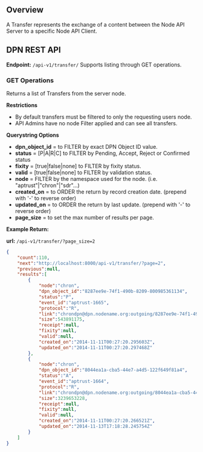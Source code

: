 ## Overview

A Transfer represents the exchange of a content between the Node API Server to a specific Node API Client.

## DPN REST API
**Endpoint:** `/api-v1/transfer/`
Supports listing through GET operations.

### GET Operations

Returns a list of Transfers from the server node.

**Restrictions**
* By default transfers must be filtered to only the requesting users node.
* API Admins have no node Filter applied and can see all transfers.

**Querystring Options**
* **dpn_object_id** = <exact id> to FILTER by exact DPN Object ID value.
* **status** = [P|A|R|C] to FILTER by Pending, Accept, Reject or Confirmed status
* **fixity** = [true|false|none] to FILTER by fixity status.
* **valid** = [true|false|none] to FILTER by validation status.
* **node** = <exact name> FILTER by the namespace used for the node. (i.e. "aptrust"|"chron"|"sdr"...)
* **created_on** = <dpn date format> to ORDER the return by record creation date. (prepend with '-' to reverse order)
* **updated_on** = <dpn date format> to ORDER the return by last update. (prepend with '-' to reverse order)
* **page_size** = <int> to set the max number of results per page.

**Example Return:**

**url:** `/api-v1/transfer/?page_size=2`
```json
{
    "count":110,
    "next":"http://localhost:8000/api-v1/transfer/?page=2",
    "previous":null,
    "results":[
        {
            "node":"chron",
            "dpn_object_id":"8287ee9e-74f1-490b-8209-800985361134",
            "status":"P",
            "event_id":"aptrust-1665",
            "protocol":"R",
            "link":"chrondpn@dpn.nodename.org:outgoing/8287ee9e-74f1-490b-8209-800985361134.tar",
            "size":543891175,
            "receipt":null,
            "fixity":null,
            "valid":null,
            "created_on":"2014-11-11T00:27:20.295603Z",
            "updated_on":"2014-11-11T00:27:20.297468Z"
        },
        {
            "node":"chron",
            "dpn_object_id":"8044ea1a-cba5-44e7-a4d5-122f649f81a4",
            "status":"A",
            "event_id":"aptrust-1664",
            "protocol":"R",
            "link":"chrondpn@dpn.nodename.org:outgoing/8044ea1a-cba5-44e7-a4d5-122f649f81a4.tar",
            "size":3239653228,
            "receipt":null,
            "fixity":null,
            "valid":null,
            "created_on":"2014-11-11T00:27:20.266521Z",
            "updated_on":"2014-11-13T17:18:28.245754Z"
        }
    ]
}
```